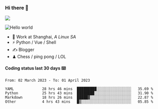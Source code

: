 ### Hi there 👋
![](https://komarev.com/ghpvc/?username=Xuhandsome)


<img src="https://github-readme-stats.vercel.app/api?username=XuHandsome&show_icons=true&theme=merko" alt="Hello world">

<br/>

- 🍻  Work at Shanghai, _A Linux SA_
- ⚡  Python / Vue / Shell
- ✍️  Blogger
- ♟  Chess / ping pong / LOL

#### Coding status last 30 days ⌨️

<!--START_SECTION:waka-->

```text
From: 02 March 2023 - To: 01 April 2023

YAML             28 hrs 46 mins  █████████░░░░░░░░░░░░░░░░   35.69 %
Python           25 hrs 43 mins  ████████░░░░░░░░░░░░░░░░░   31.90 %
Markdown         18 hrs 26 mins  █████▓░░░░░░░░░░░░░░░░░░░   22.87 %
Other            4 hrs 43 mins   █▒░░░░░░░░░░░░░░░░░░░░░░░   05.85 %
```

<!--END_SECTION:waka-->
